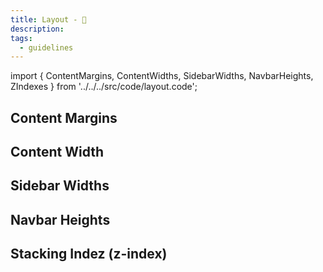 ```yaml
---
title: Layout - 📐
description:
tags:
  - guidelines
---
```


<!-- CODE IMPORTS -->
<!-- prettier-ignore -->
import { ContentMargins, ContentWidths, SidebarWidths, NavbarHeights, ZIndexes } from '../../../src/code/layout.code';

<!-- END CODE IMPORTS -->

<DocHeader props={props}/>

## Content Margins

<ContentMargins/>

## Content Width

<ContentWidths/>

## Sidebar Widths

<SidebarWidths/>

## Navbar Heights

<NavbarHeights/>

## Stacking Indez (z-index)

<ZIndexes/>
